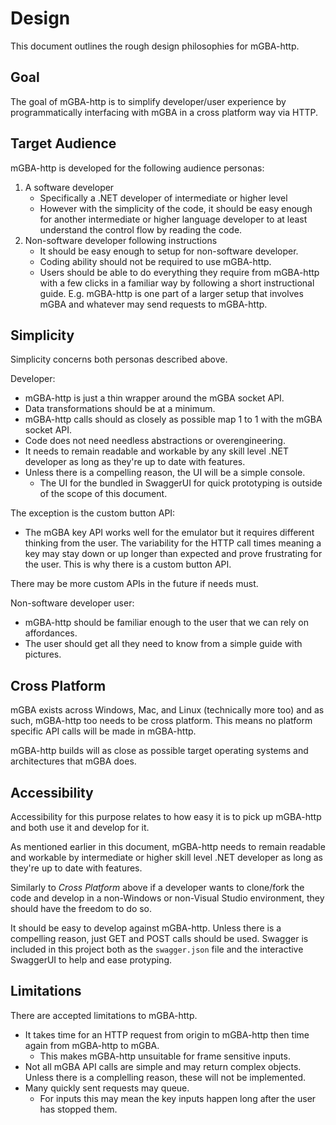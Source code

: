 # Design

This document outlines the rough design philosophies for mGBA-http. 

## Goal

The goal of mGBA-http is to simplify developer/user experience by programmatically interfacing with mGBA in a cross platform way via HTTP.

## Target Audience

mGBA-http is developed for the following audience personas:

1. A software developer
	- Specifically a .NET developer of intermediate or higher level
	- However with the simplicity of the code, it should be easy enough for another intermediate or higher language developer to at least understand the control flow by reading the code.
2. Non-software developer following instructions
	- It should be easy enough to setup for non-software developer. 
	- Coding ability should not be required to use mGBA-http. 
	- Users should be able to do everything they require from mGBA-http with a few clicks in a familiar way by following a short instructional guide. E.g. mGBA-http is one part of a larger setup that involves mGBA and whatever may send requests to mGBA-http.

## Simplicity

Simplicity concerns both personas described above.

Developer:
- mGBA-http is just a thin wrapper around the mGBA socket API.
- Data transformations should be at a minimum.
- mGBA-http calls should as closely as possible map 1 to 1 with the mGBA socket API. 
- Code does not need needless abstractions or overengineering. 
- It needs to remain readable and workable by any skill level .NET developer as long as they're up to date with features.
- Unless there is a compelling reason, the UI will be a simple console.
	- The UI for the bundled in SwaggerUI for quick prototyping is outside of the scope of this document. 

The exception is the custom button API:
- The mGBA key API works well for the emulator but it requires different thinking from the user. The variability for the HTTP call times meaning a key may stay down or up longer than expected and prove frustrating for the user. This is why there is a custom button API. 

There may be more custom APIs in the future if needs must.

Non-software developer user:
- mGBA-http should be familiar enough to the user that we can rely on affordances. 
- The user should get all they need to know from a simple guide with pictures.

## Cross Platform

mGBA exists across Windows, Mac, and Linux (technically more too) and as such, mGBA-http too needs to be cross platform. This means no platform specific API calls will be made in mGBA-http.

mGBA-http builds will as close as possible target operating systems and architectures that mGBA does.

## Accessibility 

Accessibility for this purpose relates to how easy it is to pick up mGBA-http and both use it and develop for it. 

As mentioned earlier in this document, mGBA-http needs to remain readable and workable by intermediate or higher skill level .NET developer as long as they're up to date with features.

Similarly to *Cross Platform* above if a developer wants to clone/fork the code and develop in a non-Windows or non-Visual Studio environment, they should have the freedom to do so. 

It should be easy to develop against mGBA-http. Unless there is a compelling reason, just GET and POST calls should be used. Swagger is included in this project both as the `swagger.json` file and the interactive SwaggerUI to help and ease protyping.

## Limitations

There are accepted limitations to mGBA-http. 

- It takes time for an HTTP request from origin to mGBA-http then time again from mGBA-http to mGBA. 
	- This makes mGBA-http unsuitable for frame sensitive inputs.
- Not all mGBA API calls are simple and may return complex objects. Unless there is a complelling reason, these will not be implemented.
- Many quickly sent requests may queue.
	- For inputs this may mean the key inputs happen long after the user has stopped them.
